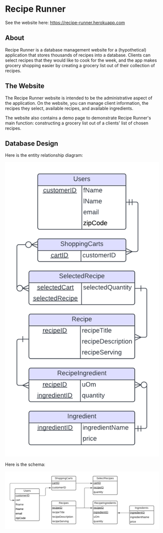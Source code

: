 # Recipe Runner

See the website here: https://recipe-runner.herokuapp.com

## About

Recipe Runner is a database management website for a (hypothetical)
application that stores thousands of recipes into a database. Clients
can select recipes that they would like to cook for the week, and 
the app makes grocery shopping easier by creating a grocery list out of 
their collection of recipes. 


## The Website

The Recipe Runner website is intended to be the administrative aspect 
of the application. On the website, you can manage client information,
the recipes they select, available recipes, and available ingredients. 

The website also contains a demo page to demonstrate Recipe Runner's
main function: constructing a grocery list out of a clients' list of 
chosen recipes. 

## Database Design

Here is the entity relationship diagram:

![Entity Relationship Diagram](/recipe-runner/public/ERD.png?raw=true "Entity Relationship Diagram")

Here is the schema: 

![Schema](/recipe-runner/public/recipe-runner-schema.png?raw=true "Schema")